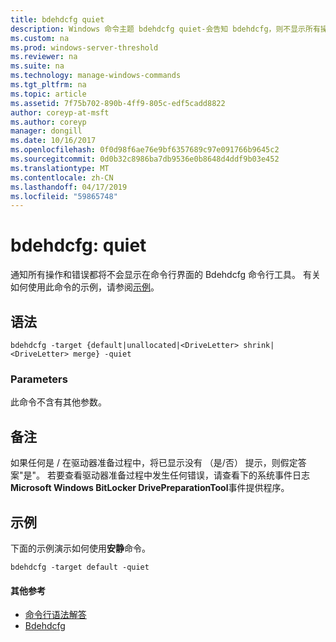 ```yaml
---
title: bdehdcfg quiet
description: Windows 命令主题 bdehdcfg quiet-会告知 bdehdcfg，则不显示所有操作和错误。
ms.custom: na
ms.prod: windows-server-threshold
ms.reviewer: na
ms.suite: na
ms.technology: manage-windows-commands
ms.tgt_pltfrm: na
ms.topic: article
ms.assetid: 7f75b702-890b-4ff9-805c-edf5cadd8822
author: coreyp-at-msft
ms.author: coreyp
manager: dongill
ms.date: 10/16/2017
ms.openlocfilehash: 0f0d98f6ae76e9bf6357689c97e091766b9645c2
ms.sourcegitcommit: 0d0b32c8986ba7db9536e0b8648d4ddf9b03e452
ms.translationtype: MT
ms.contentlocale: zh-CN
ms.lasthandoff: 04/17/2019
ms.locfileid: "59865748"
---
```

# <a name="bdehdcfg-quiet"></a>bdehdcfg: quiet



通知所有操作和错误都将不会显示在命令行界面的 Bdehdcfg 命令行工具。 有关如何使用此命令的示例，请参阅[示例](#BKMK_Examples)。

## <a name="syntax"></a>语法

```
bdehdcfg -target {default|unallocated|<DriveLetter> shrink|<DriveLetter> merge} -quiet
```

### <a name="parameters"></a>Parameters

此命令不含有其他参数。

## <a name="remarks"></a>备注

如果任何是 / 在驱动器准备过程中，将已显示没有 （是/否） 提示，则假定答案"是"。 若要查看驱动器准备过程中发生任何错误，请查看下的系统事件日志**Microsoft Windows BitLocker DrivePreparationTool**事件提供程序。

## <a name="BKMK_Examples"></a>示例

下面的示例演示如何使用**安静**命令。
```
bdehdcfg -target default -quiet
```

#### <a name="additional-references"></a>其他参考

-   [命令行语法解答](command-line-syntax-key.md)
-   [Bdehdcfg](bdehdcfg.md)